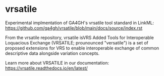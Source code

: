 # vrsatile

Experimental implmentation of GA4GH's vrsatile tool standard in LinkML: 
https://github.com/ga4gh/vrsatile/blob/main/docs/source/index.rst

From the vrsatile repository, vrsatile isVRS Added Tools for Interoperable Loquacious Exchange (VRSATILE; 
prounounced "versatile") is a set of proposed extensions for VRS to enable interoperable exchange of common 
descriptive data alongside variation concepts.

Learn more about VRSATILE in our documentation: https://vrsatile.readthedocs.io/en/latest/


